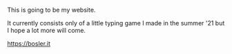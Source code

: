 This is going to be my website.

It currently consists only of a little typing game I made in the summer '21 but I hope a lot more will come.

https://bosler.it
